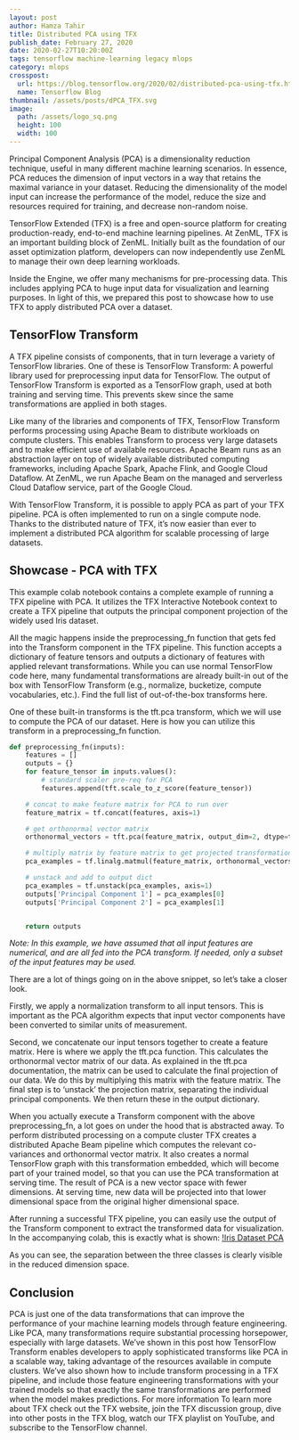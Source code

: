 ```yaml
---
layout: post
author: Hamza Tahir
title: Distributed PCA using TFX
publish_date: February 27, 2020
date: 2020-02-27T10:20:00Z
tags: tensorflow machine-learning legacy mlops
category: mlops
crosspost:
  url: https://blog.tensorflow.org/2020/02/distributed-pca-using-tfx.html
  name: Tensorflow Blog
thumbnail: /assets/posts/dPCA_TFX.svg
image:
  path: /assets/logo_sq.png
  height: 100
  width: 100
---
```


Principal Component Analysis (PCA) is a dimensionality reduction technique, useful in many different machine learning scenarios. In essence, PCA reduces the dimension of input vectors in a way that retains the maximal variance in your dataset. Reducing the dimensionality of the model input can increase the performance of the model, reduce the size and resources required for training, and decrease non-random noise.

TensorFlow Extended (TFX) is a free and open-source platform for creating production-ready, end-to-end machine learning pipelines. At ZenML, TFX is an important building block of ZenML. Initially built as the foundation of our asset optimization platform, developers can now independently use ZenML to manage their own deep learning workloads.

Inside the Engine, we offer many mechanisms for pre-processing data. This includes applying PCA to huge input data for visualization and learning purposes. In light of this, we prepared this post to showcase how to use TFX to apply distributed PCA over a dataset.

## TensorFlow Transform

A TFX pipeline consists of components, that in turn leverage a variety of TensorFlow libraries. One of these is TensorFlow Transform: A powerful library used for preprocessing input data for TensorFlow. The output of TensorFlow Transform is exported as a TensorFlow graph, used at both training and serving time. This prevents skew since the same transformations are applied in both stages.

Like many of the libraries and components of TFX, TensorFlow Transform performs processing using Apache Beam to distribute workloads on compute clusters. This enables Transform to process very large datasets and to make efficient use of available resources. Apache Beam runs as an abstraction layer on top of widely available distributed computing frameworks, including Apache Spark, Apache Flink, and Google Cloud Dataflow. At ZenML, we run Apache Beam on the managed and serverless Cloud Dataflow service, part of the Google Cloud.

With TensorFlow Transform, it is possible to apply PCA as part of your TFX pipeline. PCA is often implemented to run on a single compute node. Thanks to the distributed nature of TFX, it’s now easier than ever to implement a distributed PCA algorithm for scalable processing of large datasets.

## Showcase - PCA with TFX

This example colab notebook contains a complete example of running a TFX pipeline with PCA. It utilizes the TFX Interactive Notebook context to create a TFX pipeline that outputs the principal component projection of the widely used Iris dataset.

All the magic happens inside the preprocessing_fn function that gets fed into the Transform component in the TFX pipeline. This function accepts a dictionary of feature tensors and outputs a dictionary of features with applied relevant transformations. While you can use normal TensorFlow code here, many fundamental transformations are already built-in out of the box with TensorFlow Transform (e.g., normalize, bucketize, compute vocabularies, etc.). Find the full list of out-of-the-box transforms here.

One of these built-in transforms is the tft.pca transform, which we will use to compute the PCA of our dataset. Here is how you can utilize this transform in a preprocessing_fn function.

```python
def preprocessing_fn(inputs):
    features = []
    outputs = {}
    for feature_tensor in inputs.values():
        # standard scaler pre-req for PCA
        features.append(tft.scale_to_z_score(feature_tensor))

    # concat to make feature matrix for PCA to run over
    feature_matrix = tf.concat(features, axis=1)

    # get orthonormal vector matrix
    orthonormal_vectors = tft.pca(feature_matrix, output_dim=2, dtype=tf.float32)

    # multiply matrix by feature matrix to get projected transformation
    pca_examples = tf.linalg.matmul(feature_matrix, orthonormal_vectors)

    # unstack and add to output dict
    pca_examples = tf.unstack(pca_examples, axis=1)
    outputs['Principal Component 1'] = pca_examples[0]
    outputs['Principal Component 2'] = pca_examples[1]


    return outputs
```

_Note: In this example, we have assumed that all input features are numerical, and are all fed into the PCA transform. If needed, only a subset of the input features may be used._

There are a lot of things going on in the above snippet, so let’s take a closer look.

Firstly, we apply a normalization transform to all input tensors. This is important as the PCA algorithm expects that input vector components have been converted to similar units of measurement.

Second, we concatenate our input tensors together to create a feature matrix. Here is where we apply the tft.pca function. This calculates the orthonormal vector matrix of our data. As explained in the tft.pca documentation, the matrix can be used to calculate the final projection of our data. We do this by multiplying this matrix with the feature matrix. The final step is to ‘unstack’ the projection matrix, separating the individual principal components. We then return these in the output dictionary.

When you actually execute a Transform component with the above preprocessing_fn, a lot goes on under the hood that is abstracted away. To perform distributed processing on a compute cluster TFX creates a distributed Apache Beam pipeline which computes the relevant co-variances and orthonormal vector matrix. It also creates a normal TensorFlow graph with this transformation embedded, which will become part of your trained model, so that you can use the PCA transformation at serving time. The result of PCA is a new vector space with fewer dimensions. At serving time, new data will be projected into that lower dimensional space from the original higher dimensional space.

After running a successful TFX pipeline, you can easily use the output of the Transform component to extract the transformed data for visualization. In the accompanying colab, this is exactly what is shown:
[!Iris Dataset PCA](assets/posts/distributed_pca_01.png)

As you can see, the separation between the three classes is clearly visible in the reduced dimension space.

## Conclusion

PCA is just one of the data transformations that can improve the performance of your machine learning models through feature engineering. Like PCA, many transformations require substantial processing horsepower, especially with large datasets. We’ve shown in this post how TensorFlow Transform enables developers to apply sophisticated transforms like PCA in a scalable way, taking advantage of the resources available in compute clusters. We’ve also shown how to include transform processing in a TFX pipeline, and include those feature engineering transformations with your trained models so that exactly the same transformations are performed when the model makes predictions.
For more information
To learn more about TFX check out the TFX website, join the TFX discussion group, dive into other posts in the TFX blog, watch our TFX playlist on YouTube, and subscribe to the TensorFlow channel.
